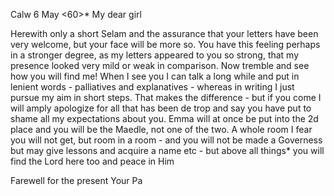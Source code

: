  Calw 6 May <60>*
My dear girl

Herewith only a short Selam and the assurance that your letters have been very welcome, but your face will be more so. You have this feeling perhaps in a stronger degree, as my letters appeared to you so strong, that my presence looked very mild or weak in comparison. Now tremble and see how you will find me! When I see you I can talk a long while and put in lenient words - palliatives and explanatives - whereas in writing I just pursue my aim in short steps. That makes the difference - but if you come I will amply apologize for all that has been de trop and say you have put to shame all my expectations about you. Emma will at once be put into the 2d place and you will be the Maedle, not one of the two. A whole room I fear you will not get, but room in a room - and you will not be made a Governess but may give lessons and acquire a name etc - but above all things* you will find the Lord here too and peace in Him

Farewell for the present
 Your Pa
